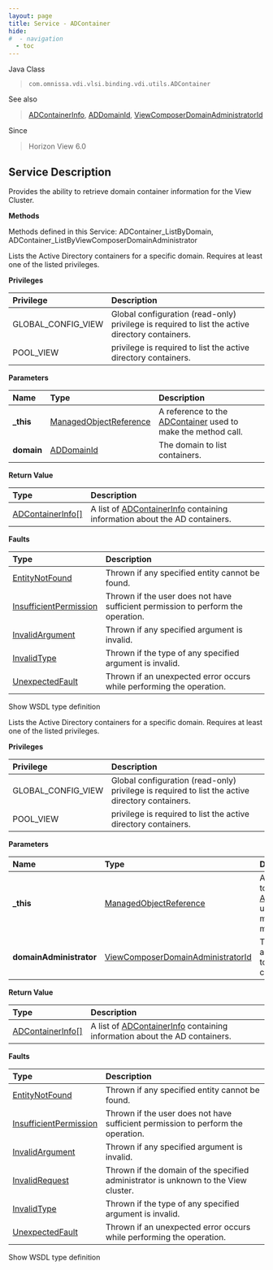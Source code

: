 ```yaml
---
layout: page
title: Service - ADContainer
hide:
#  - navigation
  - toc
---
```








Java Class
> `com.omnissa.vdi.vlsi.binding.vdi.utils.ADContainer`

See also
> [ADContainerInfo](vdi.utils.ADContainer.ADContainerInfo.md), [ADDomainId](vdi.entity.ADDomainId.md), [ViewComposerDomainAdministratorId](vdi.entity.ViewComposerDomainAdministratorId.md)

Since
> Horizon View 6.0





## Service Description

Provides the ability to retrieve domain container information for the View Cluster.

**Methods**

Methods defined in this Service:
ADContainer_ListByDomain, ADContainer_ListByViewComposerDomainAdministrator




Lists the Active Directory containers for a specific domain. Requires at least one of the listed privileges.

**Privileges**

Privilege | Description
:---|:---
GLOBAL_CONFIG_VIEW|  Global configuration (read-only) privilege is required to list the active directory containers.
POOL_VIEW|  privilege is required to list the active directory containers.



**Parameters**

 Name | Type | Description
:---|:---|:---
**_this**| [ManagedObjectReference](vmodl.ManagedObjectReference.md)|  A reference to the [ADContainer](vdi.utils.ADContainer.md) used to make the method call.
**domain**| [ADDomainId](vdi.entity.ADDomainId.md)|  The domain to list containers.




**Return Value**

Type | Description
:---|:---
[ADContainerInfo[]](vdi.utils.ADContainer.ADContainerInfo.md)| A list of [ADContainerInfo](vdi.utils.ADContainer.ADContainerInfo.md) containing information about the AD containers.



**Faults**

Type | Description
:---|:---
[EntityNotFound](vdi.fault.EntityNotFound.md)| Thrown if any specified entity cannot be found.
[InsufficientPermission](vdi.fault.InsufficientPermission.md)| Thrown if the user does not have sufficient permission to perform the operation.
[InvalidArgument](vdi.fault.InvalidArgument.md)| Thrown if any specified argument is invalid.
[InvalidType](vdi.fault.InvalidType.md)| Thrown if the type of any specified argument is invalid.
[UnexpectedFault](vdi.fault.UnexpectedFault.md)| Thrown if an unexpected error occurs while performing the operation.

Show WSDL type definition







Lists the Active Directory containers for a specific domain. Requires at least one of the listed privileges.

**Privileges**

Privilege | Description
:---|:---
GLOBAL_CONFIG_VIEW|  Global configuration (read-only) privilege is required to list the active directory containers.
POOL_VIEW|  privilege is required to list the active directory containers.



**Parameters**

 Name | Type | Description
:---|:---|:---
**_this**| [ManagedObjectReference](vmodl.ManagedObjectReference.md)|  A reference to the [ADContainer](vdi.utils.ADContainer.md) used to make the method call.
**domainAdministrator**| [ViewComposerDomainAdministratorId](vdi.entity.ViewComposerDomainAdministratorId.md)|  The domain administrator to list containers.




**Return Value**

Type | Description
:---|:---
[ADContainerInfo[]](vdi.utils.ADContainer.ADContainerInfo.md)| A list of [ADContainerInfo](vdi.utils.ADContainer.ADContainerInfo.md) containing information about the AD containers.



**Faults**

Type | Description
:---|:---
[EntityNotFound](vdi.fault.EntityNotFound.md)| Thrown if any specified entity cannot be found.
[InsufficientPermission](vdi.fault.InsufficientPermission.md)| Thrown if the user does not have sufficient permission to perform the operation.
[InvalidArgument](vdi.fault.InvalidArgument.md)| Thrown if any specified argument is invalid.
[InvalidRequest](vdi.fault.InvalidRequest.md)| Thrown if the domain of the specified administrator is unknown to the View cluster.
[InvalidType](vdi.fault.InvalidType.md)| Thrown if the type of any specified argument is invalid.
[UnexpectedFault](vdi.fault.UnexpectedFault.md)| Thrown if an unexpected error occurs while performing the operation.

Show WSDL type definition












 
